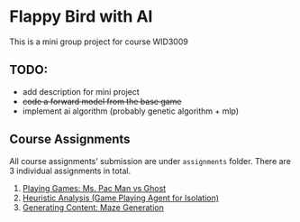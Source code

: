# Flappy Bird with AI
This is a mini group project for course WID3009

## TODO: 
* add description for mini project
* ~~code a forward model from the base game~~
* implement ai algorithm (probably genetic algorithm + mlp)

## Course Assignments
All course assignments' submission are under `assignments` folder. 
There are 3 individual assignments in total.
1. [Playing Games: Ms. Pac Man vs Ghost](assignments/assignment_1)
2. [Heuristic Analysis (Game Playing Agent for Isolation)](assignments/assignment_2)
3. [Generating Content: Maze Generation](assignments/assignment_3)
